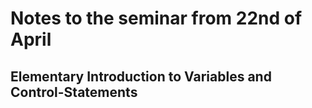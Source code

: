 # Notes to the seminar from 22nd of April

## Elementary Introduction to Variables and Control-Statements  





    